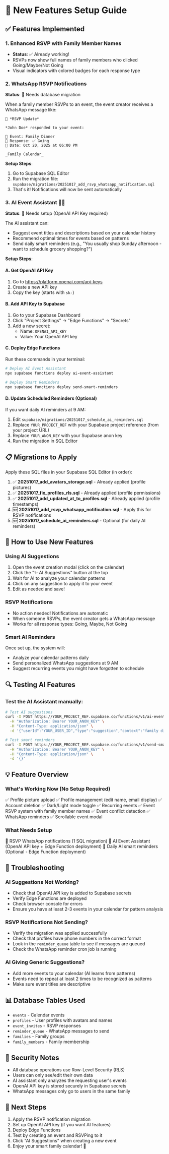 # 🚀 New Features Setup Guide

## ✅ Features Implemented

### 1. Enhanced RSVP with Family Member Names
- **Status**: ✅ Already working!
- RSVPs now show full names of family members who clicked Going/Maybe/Not Going
- Visual indicators with colored badges for each response type

### 2. WhatsApp RSVP Notifications  
**Status**: 🔧 Needs database migration

When a family member RSVPs to an event, the event creator receives a WhatsApp message like:
```
📅 *RSVP Update*

*John Doe* responded to your event:

🎯 Event: Family Dinner
👤 Response: ✅ Going
📆 Date: Oct 20, 2025 at 06:00 PM

_Family Calendar_
```

**Setup Steps**:
1. Go to Supabase SQL Editor
2. Run the migration file: `supabase/migrations/20251017_add_rsvp_whatsapp_notification.sql`
3. That's it! Notifications will now be sent automatically

### 3. AI Event Assistant 🤖✨
**Status**: 🔧 Needs setup (OpenAI API Key required)

The AI assistant can:
- Suggest event titles and descriptions based on your calendar history
- Recommend optimal times for events based on patterns
- Send daily smart reminders (e.g., "You usually shop Sunday afternoon - want to schedule grocery shopping?")

**Setup Steps**:

#### A. Get OpenAI API Key
1. Go to https://platform.openai.com/api-keys
2. Create a new API key
3. Copy the key (starts with `sk-`)

#### B. Add API Key to Supabase
1. Go to your Supabase Dashboard
2. Click "Project Settings" → "Edge Functions" → "Secrets"
3. Add a new secret:
   - Name: `OPENAI_API_KEY`
   - Value: Your OpenAI API key

#### C. Deploy Edge Functions
Run these commands in your terminal:

```bash
# Deploy AI Event Assistant
npx supabase functions deploy ai-event-assistant

# Deploy Smart Reminders
npx supabase functions deploy send-smart-reminders
```

#### D. Update Scheduled Reminders (Optional)
If you want daily AI reminders at 9 AM:
1. Edit `supabase/migrations/20251017_schedule_ai_reminders.sql`
2. Replace `YOUR_PROJECT_REF` with your Supabase project reference (from your project URL)
3. Replace `YOUR_ANON_KEY` with your Supabase anon key
4. Run the migration in SQL Editor

## 📋 Migrations to Apply

Apply these SQL files in your Supabase SQL Editor (in order):

1. ✅ **20251017_add_avatars_storage.sql** - Already applied (profile pictures)
2. ✅ **20251017_fix_profiles_rls.sql** - Already applied (profile permissions)
3. ✅ **20251017_add_updated_at_to_profiles.sql** - Already applied (profile timestamps)
4. 🆕 **20251017_add_rsvp_whatsapp_notification.sql** - Apply this for RSVP notifications
5. 🆕 **20251017_schedule_ai_reminders.sql** - Optional (for daily AI reminders)

## 🎯 How to Use New Features

### Using AI Suggestions

1. Open the event creation modal (click on the calendar)
2. Click the "✨ AI Suggestions" button at the top
3. Wait for AI to analyze your calendar patterns
4. Click on any suggestion to apply it to your event
5. Edit as needed and save!

### RSVP Notifications

- No action needed! Notifications are automatic
- When someone RSVPs, the event creator gets a WhatsApp message
- Works for all response types: Going, Maybe, Not Going

### Smart AI Reminders

Once set up, the system will:
- Analyze your calendar patterns daily
- Send personalized WhatsApp suggestions at 9 AM
- Suggest recurring events you might have forgotten to schedule

## 🔍 Testing AI Features

### Test the AI Assistant manually:

```bash
# Test AI suggestions
curl -X POST https://YOUR_PROJECT_REF.supabase.co/functions/v1/ai-event-assistant \
  -H "Authorization: Bearer YOUR_ANON_KEY" \
  -H "Content-Type: application/json" \
  -d '{"userId":"YOUR_USER_ID","type":"suggestion","context":"family dinner"}'

# Test smart reminders
curl -X POST https://YOUR_PROJECT_REF.supabase.co/functions/v1/send-smart-reminders \
  -H "Authorization: Bearer YOUR_ANON_KEY" \
  -H "Content-Type: application/json" \
  -d '{}'
```

## 💡 Feature Overview

### What's Working Now (No Setup Required)
✅ Profile picture upload
✅ Profile management (edit name, email display)
✅ Account deletion
✅ Dark/Light mode toggle
✅ Recurring events
✅ Event RSVP system with family member names
✅ Event conflict detection
✅ WhatsApp reminders
✅ Scrollable event modal

### What Needs Setup
🔧 RSVP WhatsApp notifications (1 SQL migration)
🔧 AI Event Assistant (OpenAI API key + Edge Function deployment)
🔧 Daily AI smart reminders (Optional - Edge Function deployment)

## 🐛 Troubleshooting

### AI Suggestions Not Working?
- Check that OpenAI API key is added to Supabase secrets
- Verify Edge Functions are deployed
- Check browser console for errors
- Ensure you have at least 2-3 events in your calendar for pattern analysis

### RSVP Notifications Not Sending?
- Verify the migration was applied successfully
- Check that profiles have phone numbers in the correct format
- Look in the `reminder_queue` table to see if messages are queued
- Check the WhatsApp reminder cron job is running

### AI Giving Generic Suggestions?
- Add more events to your calendar (AI learns from patterns)
- Events need to repeat at least 2 times to be recognized as patterns
- Make sure event titles are descriptive

## 📊 Database Tables Used

- `events` - Calendar events
- `profiles` - User profiles with avatars and names
- `event_invites` - RSVP responses
- `reminder_queue` - WhatsApp messages to send
- `families` - Family groups
- `family_members` - Family membership

## 🔐 Security Notes

- All database operations use Row-Level Security (RLS)
- Users can only see/edit their own data
- AI assistant only analyzes the requesting user's events
- OpenAI API key is stored securely in Supabase secrets
- WhatsApp messages only go to users in the same family

## 🎉 Next Steps

1. Apply the RSVP notification migration
2. Set up OpenAI API key (if you want AI features)
3. Deploy Edge Functions
4. Test by creating an event and RSVPing to it
5. Click "AI Suggestions" when creating a new event
6. Enjoy your smart family calendar! 🎊
